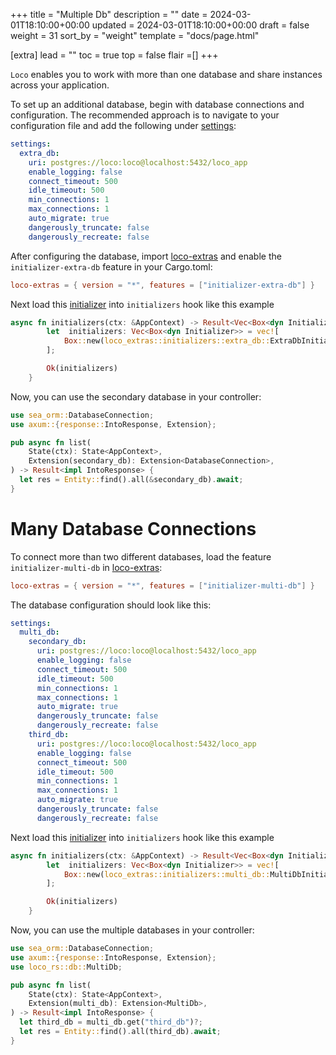 +++
title = "Multiple Db"
description = ""
date = 2024-03-01T18:10:00+00:00
updated = 2024-03-01T18:10:00+00:00
draft = false
weight = 31
sort_by = "weight"
template = "docs/page.html"

[extra]
lead = ""
toc = true
top = false
flair =[]
+++

`Loco` enables you to work with more than one database and share instances across your application.

To set up an additional database, begin with database connections and configuration. The recommended approach is to navigate to your configuration file and add the following under [settings](@/docs/getting-started/config.md#settings):

```yaml
settings:
  extra_db:
    uri: postgres://loco:loco@localhost:5432/loco_app
    enable_logging: false
    connect_timeout: 500
    idle_timeout: 500
    min_connections: 1
    max_connections: 1
    auto_migrate: true
    dangerously_truncate: false
    dangerously_recreate: false
```


After configuring the database, import [loco-extras](https://crates.io/crates/loco-extras) and enable the `initializer-extra-db` feature in your Cargo.toml:
```toml
loco-extras = { version = "*", features = ["initializer-extra-db"] }
```

Next load this [initializer](@/docs/the-app/initializers.md) into `initializers` hook like this example

```rs
async fn initializers(ctx: &AppContext) -> Result<Vec<Box<dyn Initializer>>> {
        let  initializers: Vec<Box<dyn Initializer>> = vec![
            Box::new(loco_extras::initializers::extra_db::ExtraDbInitializer),
        ];

        Ok(initializers)
    }
```

Now, you can use the secondary database in your controller:

```rust
use sea_orm::DatabaseConnection;
use axum::{response::IntoResponse, Extension};

pub async fn list(
    State(ctx): State<AppContext>,
    Extension(secondary_db): Extension<DatabaseConnection>,
) -> Result<impl IntoResponse> {
  let res = Entity::find().all(&secondary_db).await;
}
```

# Many Database Connections

To connect more than two different databases, load the feature `initializer-multi-db` in [loco-extras](https://crates.io/crates/loco-extras):
```toml
loco-extras = { version = "*", features = ["initializer-multi-db"] }
```

The database configuration should look like this:
```yaml
settings:
  multi_db: 
    secondary_db:      
      uri: postgres://loco:loco@localhost:5432/loco_app
      enable_logging: false      
      connect_timeout: 500      
      idle_timeout: 500      
      min_connections: 1      
      max_connections: 1      
      auto_migrate: true      
      dangerously_truncate: false      
      dangerously_recreate: false
    third_db:      
      uri: postgres://loco:loco@localhost:5432/loco_app
      enable_logging: false      
      connect_timeout: 500      
      idle_timeout: 500      
      min_connections: 1      
      max_connections: 1      
      auto_migrate: true      
      dangerously_truncate: false      
      dangerously_recreate: false
```

Next load this [initializer](@/docs/the-app/initializers.md) into `initializers` hook like this example

```rs
async fn initializers(ctx: &AppContext) -> Result<Vec<Box<dyn Initializer>>> {
        let  initializers: Vec<Box<dyn Initializer>> = vec![
            Box::new(loco_extras::initializers::multi_db::MultiDbInitializer),
        ];

        Ok(initializers)
    }
```

Now, you can use the multiple databases in your controller:

```rust
use sea_orm::DatabaseConnection;
use axum::{response::IntoResponse, Extension};
use loco_rs::db::MultiDb;

pub async fn list(
    State(ctx): State<AppContext>,
    Extension(multi_db): Extension<MultiDb>,
) -> Result<impl IntoResponse> {
  let third_db = multi_db.get("third_db")?;
  let res = Entity::find().all(third_db).await;
}
```